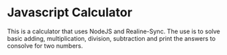 Javascript Calculator 
====================

This is a calculator that uses NodeJS and Realine-Sync. The use is to solve basic adding, multiplication, division, subtraction and print the answers to consolve for two numbers. 